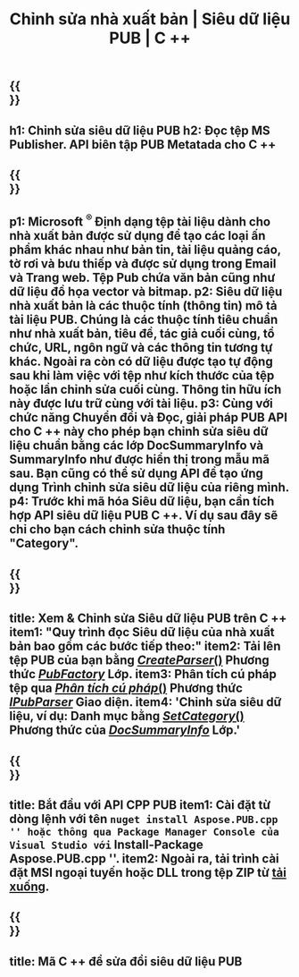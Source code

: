 ﻿---
translation: true
template: /_templates/metadata-cpp.md
title: Chỉnh sửa nhà xuất bản | Siêu dữ liệu PUB | C ++
description: Đọc Siêu dữ liệu nhà xuất bản bằng Giải pháp API PUB C++. Native C++ API cung cấp cho bạn quyền truy cập vào các thuộc tính SummaryInfo và DocSummaryInfo.
url: /cpp/metadata/pub/
metakeywords: chỉnh sửa siêu dữ liệu pub, siêu dữ liệu tệp pub, trình chỉnh sửa siêu dữ liệu nhà xuất bản, đọc siêu dữ liệu tệp pub, đọc siêu dữ liệu pub
family: pub
platformtag: cpp
feature: metadata
aliases: / cpp / siêu dữ liệu /
---

{{<section banner>}}
---
h1: Chỉnh sửa siêu dữ liệu PUB
h2: Đọc tệp MS Publisher. API biên tập PUB Metatada cho C ++
---

{{<section overview>}}
---
p1: Microsoft <sup> ® </sup> Định dạng tệp tài liệu dành cho nhà xuất bản được sử dụng để tạo các loại ấn phẩm khác nhau như bản tin, tài liệu quảng cáo, tờ rơi và bưu thiếp và được sử dụng trong Email và Trang web. Tệp Pub chứa văn bản cũng như dữ liệu đồ họa vector và bitmap.
p2: Siêu dữ liệu nhà xuất bản là các thuộc tính (thông tin) mô tả tài liệu PUB. Chúng là các thuộc tính tiêu chuẩn như nhà xuất bản, tiêu đề, tác giả cuối cùng, tổ chức, URL, ngôn ngữ và các thông tin tương tự khác. Ngoài ra còn có dữ liệu được tạo tự động sau khi làm việc với tệp như kích thước của tệp hoặc lần chỉnh sửa cuối cùng. Thông tin hữu ích này được lưu trữ cùng với tài liệu.
p3: Cùng với chức năng Chuyển đổi và Đọc, giải pháp PUB API cho C ++ này cho phép bạn chỉnh sửa siêu dữ liệu chuẩn bằng các lớp DocSummaryInfo và SummaryInfo như được hiển thị trong mẫu mã sau. Bạn cũng có thể sử dụng API để tạo ứng dụng Trình chỉnh sửa siêu dữ liệu của riêng mình.
p4: Trước khi mã hóa Siêu dữ liệu, bạn cần tích hợp API siêu dữ liệu PUB C ++. Ví dụ sau đây sẽ chỉ cho bạn cách chỉnh sửa thuộc tính "Category".
---

{{<section feature1>}}
---
title: Xem & Chỉnh sửa Siêu dữ liệu PUB trên C ++
item1: "Quy trình đọc Siêu dữ liệu của nhà xuất bản bao gồm các bước tiếp theo:"
item2: Tải lên tệp PUB của bạn bằng [*CreateParser*()](https://reference.aspose.com/pub/cpp/class/aspose.pub.pub_factory#a88c04c4c35d45ee8febc7e1554d03c4b) Phương thức [*PubFactory*](https://reference.aspose.com/pub/cpp/class/aspose.pub.pub_factory) Lớp.
item3: Phân tích cú pháp tệp qua [*Phân tích cú pháp*()](https://reference.aspose.com/pub/cpp/class/aspose.pub.i_pub_parser#ae9fc7043f382a5b4a7b694f0fe477915) Phương thức [*IPubParser*](https://reference.aspose.com/pub/cpp/class/aspose.pub.i_pub_parser) Giao diện.
item4: 'Chỉnh sửa siêu dữ liệu, ví dụ: Danh mục bằng [*SetCategory*()](https://reference.aspose.com/pub/cpp/class/aspose.pub.doc_summary_info#a2e023fe8e8ecd0bf03bb6c9d561f8fec) Phương thức của [*DocSummaryInfo*](https://reference.aspose.com/pub/cpp/class/aspose.pub.doc_summary_info) Lớp.'
---

{{<section feature2>}}
---
title: Bắt đầu với API CPP PUB
item1: Cài đặt từ dòng lệnh với tên `` nuget install Aspose.PUB.cpp '' hoặc thông qua Package Manager Console của Visual Studio với `` Install-Package Aspose.PUB.cpp ''.
item2: Ngoài ra, tải trình cài đặt MSI ngoại tuyến hoặc DLL trong tệp ZIP từ [tải xuống](https://releases.aspose.com/pub/cpp/).
---

{{<section codeexample>}}
---
title: Mã C ++ để sửa đổi siêu dữ liệu PUB
---
